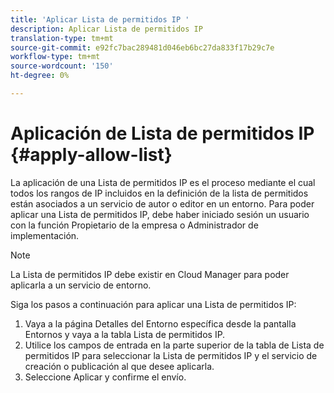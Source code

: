 ```yaml
---
title: 'Aplicar Lista de permitidos IP '
description: Aplicar Lista de permitidos IP
translation-type: tm+mt
source-git-commit: e92fc7bac289481d046eb6bc27da833f17b29c7e
workflow-type: tm+mt
source-wordcount: '150'
ht-degree: 0%

---
```



# Aplicación de Lista de permitidos IP {#apply-allow-list}

La aplicación de una Lista de permitidos IP es el proceso mediante el cual todos los rangos de IP incluidos en la definición de la lista de permitidos están asociados a un servicio de autor o editor en un entorno. Para poder aplicar una Lista de permitidos IP, debe haber iniciado sesión un usuario con la función Propietario de la empresa o Administrador de implementación.

>[!NOTE]
>La Lista de permitidos IP debe existir en Cloud Manager para poder aplicarla a un servicio de entorno.

Siga los pasos a continuación para aplicar una Lista de permitidos IP:

1. Vaya a la página Detalles del Entorno específica desde la pantalla Entornos y vaya a la tabla Lista de permitidos IP.
1. Utilice los campos de entrada en la parte superior de la tabla de Lista de permitidos IP para seleccionar la Lista de permitidos IP y el servicio de creación o publicación al que desee aplicarla.
1. Seleccione Aplicar y confirme el envío.

